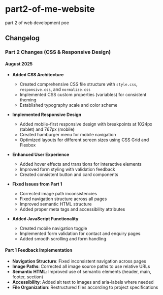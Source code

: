 # part2-of-me-website
part 2 of web development poe
## Changelog

### Part 2 Changes (CSS & Responsive Design)

#### August 2025
- **Added CSS Architecture**
  - Created comprehensive CSS file structure with `style.css`, `responsive.css`, and `normalize.css`
  - Implemented CSS custom properties (variables) for consistent theming
  - Established typography scale and color scheme

- **Implemented Responsive Design**
  - Added mobile-first responsive design with breakpoints at 1024px (tablet) and 767px (mobile)
  - Created hamburger menu for mobile navigation
  - Optimized layouts for different screen sizes using CSS Grid and Flexbox

- **Enhanced User Experience**
  - Added hover effects and transitions for interactive elements
  - Improved form styling with validation feedback
  - Created consistent button and card components

- **Fixed Issues from Part 1**
  - Corrected image path inconsistencies
  - Fixed navigation structure across all pages
  - Improved semantic HTML structure
  - Added proper meta tags and accessibility attributes

- **Added JavaScript Functionality**
  - Created mobile navigation toggle
  - Implemented form validation for contact and enquiry pages
  - Added smooth scrolling and form handling

#### Part 1 Feedback Implementation
- **Navigation Structure**: Fixed inconsistent navigation across pages
- **Image Paths**: Corrected all image source paths to use relative URLs
- **Semantic HTML**: Improved use of semantic elements (header, main, footer, section)
- **Accessibility**: Added alt text to images and aria-labels where needed
- **File Organization**: Restructured files according to project specifications
